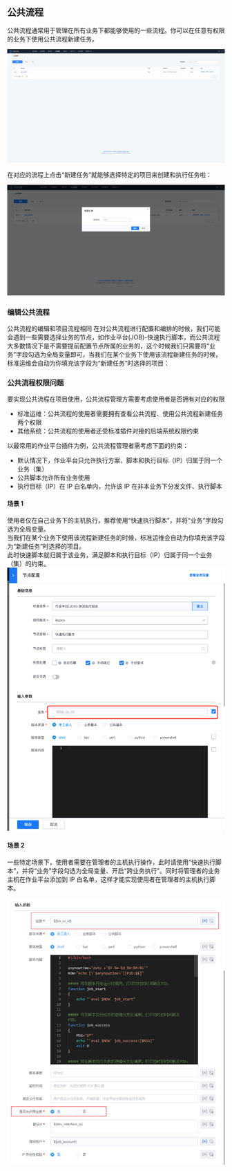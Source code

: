 ## 公共流程

公共流程通常用于管理在所有业务下都能够使用的一些流程。你可以在任意有权限的业务下使用公共流程新建任务。

![-w2020](../assets/common_flow.png)

在对应的流程上点击“新建任务”就能够选择特定的项目来创建和执行任务啦：

![-w2020](../assets/common_flow_create_task.png)

### 编辑公共流程

公共流程的编辑和项目流程相同
在对公共流程进行配置和编排的时候，我们可能会遇到一些需要选择业务的节点，如作业平台(JOB)-快速执行脚本，而公共流程大多数情况下是不需要提前配置节点所属的业务的，这个时候我们只需要将“业务”字段勾选为全局变量即可，当我们在某个业务下使用该流程新建任务的时候，标准运维会自动为你填充该字段为“新建任务”时选择的项目：




### 公共流程权限问题
要实现公共流程在项目使用，公共流程管理方需要考虑使用者是否拥有对应的权限
* 标准运维：公共流程的使用者需要拥有查看公共流程、使用公共流程新建任务两个权限
* 其他系统：公共流程的使用者还受标准插件对接的后端系统权限约束

以最常用的作业平台插件为例，公共流程管理者需考虑下面的约束：   
* 默认情况下，作业平台只允许执行方案、脚本和执行目标（IP）归属于同一个业务（集）
* 公共脚本允许所有业务使用
* 执行目标（IP）在 IP 白名单内，允许该 IP 在非本业务下分发文件、执行脚本


#### 场景 1  
使用者仅在自己业务下的主机执行，推荐使用“快速执行脚本”，并将“业务”字段勾选为全局变量。  
当我们在某个业务下使用该流程新建任务的时候，标准运维会自动为你填充该字段为“新建任务”时选择的项目。  
此时快速脚本就归属于该业务，满足脚本和执行目标（IP）归属于同一个业务（集）的约束。  
![-w2020](../assets/common_flow_biz_select.png)

#### 场景 2  
一些特定场景下，使用者需要在管理者的主机执行操作，此时请使用“快速执行脚本”，并将“业务”字段勾选为全局变量、开启“跨业务执行”。同时将管理者的业务主机在作业平台添加到 IP 白名单，这样才能实现使用者在管理者的主机执行脚本。

![-w2020](../assets/公共流程2.png)